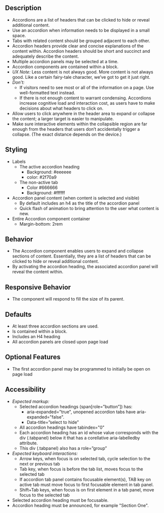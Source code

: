 ## Description
* Accordions are a list of headers that can be clicked to hide or reveal additional content.
* Use an accordion when information needs to be displayed in a small space.
* Tabs with related content should be grouped adjacent to each other.
* Accordion headers provide clear and concise explanations of the content within. Accordion headers should be short and succinct and adequately describe the content.
* Multiple accordion panels may be selected at a time.
* Accordion components are contained within a block.
* _UX Note:_ Less content is not always good. More content is not always good. Like a certain fairy-tale character, we’ve got to get it just right.
* _Don’t:_ 
	* If visitors need to see most or all of the information on a page. Use well-formatted text instead.
	* If there is not enough content to warrant condensing. Accordions increase cognitive load and interaction cost, as users have to make decisions about what headers to click on.
* Allow users to click anywhere in the header area to expand or collapse the content; a larger target is easier to manipulate.
* Make sure interactive elements within the collapsible region are far enough from the headers that users don’t accidentally trigger a collapse. (The exact distance depends on the device.)


## Styling
* Labels
	* The active accordion heading 
		* Background: #eeeeee
		* color: #2f70a9
	* The non-active tab
		* Color #666666
		* Background: #ffffff
* Accordion panel content (when content is selected and visible)
	* By default includes an h4 as the title of the accordion panel
	* Quick flash of animation to bring attention to the user what content is new.
* Entire Accordion component container
	* Margin-bottom: 2rem


## Behavior
* The Accordion component enables users to expand and collapse sections of content. Essentially, they are a list of headers that can be clicked to hide or reveal additional content.
* By activating the accordion heading, the associated accordion panel will reveal the content within.



## Responsive Behavior
* The component will respond to fill the size of its parent.

## Defaults
* At least three accordion sections are used. 
* Is contained within a block.
* Includes an H4 heading
* All accordion panels are closed upon page load


## Optional Features
* The first accordion panel may be programmed to initially be open on page load



## Accessibility
* _Expected markup:_
	* Selected accordion headings (span[role=”button”]) has:
		* aria-expanded="true", unopened accordion tabs have aria-expanded="false". 
		* Data-title=”select to hide”
	* All accordion headings have tabindex="0"
	* Each accordion heading has an id whose value corresponds with the div (.tabpanel) below it that has a corellative aria-labelledby attribute.
	* This div (.tabpanel) also has a role=”group” 
* _Expected keyboard interactions:_
	* Arrow keys, when focus is on selected tab, cycle selection to the next or previous tab
	* Tab key, when focus is before the tab list, moves focus to the selected tab
	* If accordion tab panel contains focusable element(s), TAB key on active tab must move focus to first focusable element in tab panel.
	* Shift+Tab keys, when focus is on first element in a tab panel, move focus to the selected tab
* Selected accordion heading must be focusable.
* Accordion heading must be announced, for example "Section One".

